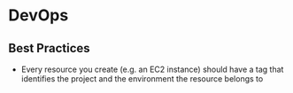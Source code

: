 # DevOps
## Best Practices
- Every resource you create (e.g. an EC2 instance) should have a tag that identifies the project and the environment the resource belongs to
